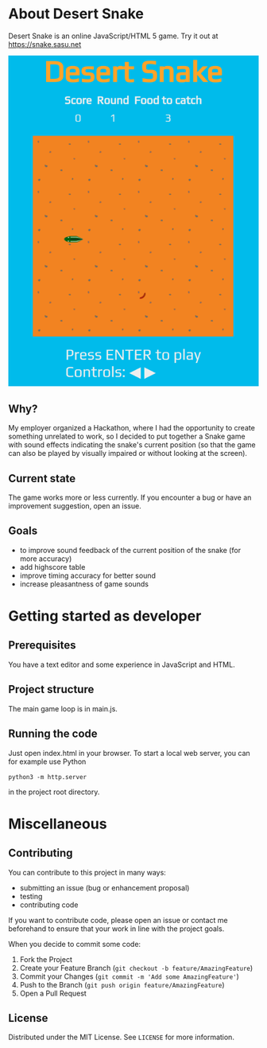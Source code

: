 <!-- ABOUT THE PROJECT -->
# About Desert Snake

Desert Snake is an online JavaScript/HTML 5 game. Try it out at https://snake.sasu.net

![Desert Snake screenshot](https://raw.githubusercontent.com/sasuw/desertsnake/master/Desert-Snake-Screenshot-34ca217acef47736275061c0098abf8b113bd63f.png)


## Why?

My employer organized a Hackathon, where I had the opportunity to create something unrelated to work, so I decided to put together a Snake game with sound effects indicating the snake's current position (so that the game can also be played by visually impaired or without looking at the screen).

## Current state

The game works more or less currently. If you encounter a bug or have an improvement suggestion, open an issue.

## Goals

- to improve sound feedback of the current position of the snake (for more accuracy)
- add highscore table
- improve timing accuracy for better sound
- increase pleasantness of game sounds

# Getting started as developer

## Prerequisites

You have a text editor and some experience in JavaScript and HTML.

## Project structure

The main game loop is in main.js.

## Running the code

Just open index.html in your browser. To start a local web server, you can for example use Python

    python3 -m http.server

in the project root directory.

# Miscellaneous

<!-- CONTRIBUTING -->
## Contributing

You can contribute to this project in many ways:

  * submitting an issue (bug or enhancement proposal) 
  * testing
  * contributing code

If you want to contribute code, please open an issue or contact me beforehand to ensure that your work in line with the project goals.

When you decide to commit some code:

1. Fork the Project
2. Create your Feature Branch (`git checkout -b feature/AmazingFeature`)
3. Commit your Changes (`git commit -m 'Add some AmazingFeature'`)
4. Push to the Branch (`git push origin feature/AmazingFeature`)
5. Open a Pull Request

<!-- LICENSE -->
## License

Distributed under the MIT License. See `LICENSE` for more information.